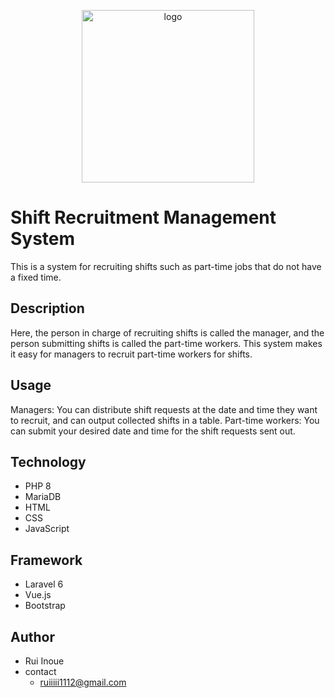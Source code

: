 <p align='center'>
    <img width="276" alt="logo" src="https://user-images.githubusercontent.com/99080622/186717393-9595f43d-b847-4edf-957c-ed4ee14d7975.png">
</p>
    
# Shift Recruitment Management System

This is a system for recruiting shifts such as part-time jobs that do not have a fixed time.

## Description

Here, the person in charge of recruiting shifts is called the manager, and the person submitting shifts is called the part-time workers. This system makes it easy for managers to recruit part-time workers for shifts.

## Usage

Managers: You can distribute shift requests at the date and time they want to recruit, and can output collected shifts in a table.
Part-time workers: You can submit your desired date and time for the shift requests sent out.

## Technology
* PHP 8
* MariaDB
* HTML
* CSS
* JavaScript

## Framework
* Laravel 6
* Vue.js
* Bootstrap

## Author
* Rui Inoue
* contact
    * ruiiiii1112@gmail.com
